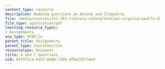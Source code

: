 ```yaml
---
content_type: resource
description: Reading questions on Antony and Cleopatra.
file: /media/courses/21l-701-literary-interpretation-virginia-woolfs-shakespeare-spring-2001/94f5f1ca6d378a88718b4f8a22573ae9_MIT21L_701S01_aandcques.pdf
file_type: application/pdf
learning_resource_types:
- Assignments
ocw_type: OCWFile
parent_title: Assignments
parent_type: CourseSection
resourcetype: Document
title: A and C Questions
uid: 94f5f1ca-6d37-8a88-718b-4f8a22573ae9
---
```

